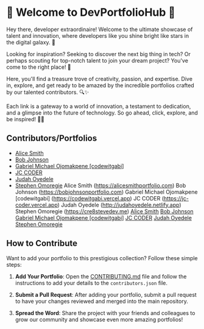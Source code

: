 # 🌟 Welcome to DevPortfolioHub 🚀

Hey there, developer extraordinaire! Welcome to the ultimate showcase of talent and innovation, where developers like you shine bright like stars in the digital galaxy. 💫

Looking for inspiration? Seeking to discover the next big thing in tech? Or perhaps scouting for top-notch talent to join your dream project? You've come to the right place! 🎉

Here, you'll find a treasure trove of creativity, passion, and expertise. Dive in, explore, and get ready to be amazed by the incredible portfolios crafted by our talented contributors. 🔍✨

Each link is a gateway to a world of innovation, a testament to dedication, and a glimpse into the future of technology. So go ahead, click, explore, and be inspired! 💼💡

## Contributors/Portfolios

<!-- CONTRIBUTORS_START -->
- [Alice Smith](https://alicesmithportfolio.com)
- [Bob Johnson](https://bobjohnsonportfolio.com)
- [Gabriel Michael Ojomakpene [codewitgabi]](https://codewitgabi.vercel.app)
- [JC CODER](https://jc-coder.vercel.app)
- [Judah Oyedele](http://judahoyedele.netlify.app)
- [Stephen Omoregie](https://cre8stevedev.me)
Alice Smith (https://alicesmithportfolio.com)
Bob Johnson (https://bobjohnsonportfolio.com)
Gabriel Michael Ojomakpene [codewitgabi] (https://codewitgabi.vercel.app)
JC CODER (https://jc-coder.vercel.app)
Judah Oyedele (http://judahoyedele.netlify.app)
Stephen Omoregie (https://cre8stevedev.me)
[Alice Smith](https://alicesmithportfolio.com)
[Bob Johnson](https://bobjohnsonportfolio.com)
[Gabriel Michael Ojomakpene [codewitgabi]](https://codewitgabi.vercel.app)
[JC CODER](https://jc-coder.vercel.app)
[Judah Oyedele](http://judahoyedele.netlify.app)
[Stephen Omoregie](https://cre8stevedev.me)
<!-- CONTRIBUTORS_END -->


## How to Contribute

Want to add your portfolio to this prestigious collection? Follow these simple steps:

1. **Add Your Portfolio**: Open the [CONTRIBUTING.md](https://github.com/Asin-Junior-Honore/DevPortfolioHub/blob/main/CONTRIBUTING.md) file and follow the instructions to add your details to the `contributors.json` file.

2. **Submit a Pull Request**: After adding your portfolio, submit a pull request to have your changes reviewed and merged into the main repository.

3. **Spread the Word**: Share the project with your friends and colleagues to grow our community and showcase even more amazing portfolios!
